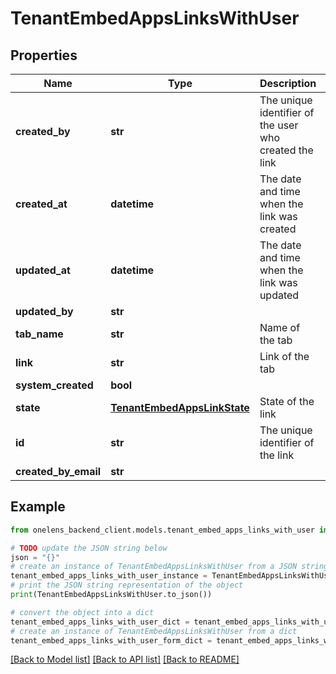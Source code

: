 # TenantEmbedAppsLinksWithUser


## Properties

Name | Type | Description | Notes
------------ | ------------- | ------------- | -------------
**created_by** | **str** | The unique identifier of the user who created the link | 
**created_at** | **datetime** | The date and time when the link was created | 
**updated_at** | **datetime** | The date and time when the link was updated | 
**updated_by** | **str** |  | [optional] 
**tab_name** | **str** | Name of the tab | 
**link** | **str** | Link of the tab | 
**system_created** | **bool** |  | [optional] 
**state** | [**TenantEmbedAppsLinkState**](TenantEmbedAppsLinkState.md) | State of the link | 
**id** | **str** | The unique identifier of the link | 
**created_by_email** | **str** |  | [optional] 

## Example

```python
from onelens_backend_client.models.tenant_embed_apps_links_with_user import TenantEmbedAppsLinksWithUser

# TODO update the JSON string below
json = "{}"
# create an instance of TenantEmbedAppsLinksWithUser from a JSON string
tenant_embed_apps_links_with_user_instance = TenantEmbedAppsLinksWithUser.from_json(json)
# print the JSON string representation of the object
print(TenantEmbedAppsLinksWithUser.to_json())

# convert the object into a dict
tenant_embed_apps_links_with_user_dict = tenant_embed_apps_links_with_user_instance.to_dict()
# create an instance of TenantEmbedAppsLinksWithUser from a dict
tenant_embed_apps_links_with_user_form_dict = tenant_embed_apps_links_with_user.from_dict(tenant_embed_apps_links_with_user_dict)
```
[[Back to Model list]](../README.md#documentation-for-models) [[Back to API list]](../README.md#documentation-for-api-endpoints) [[Back to README]](../README.md)



